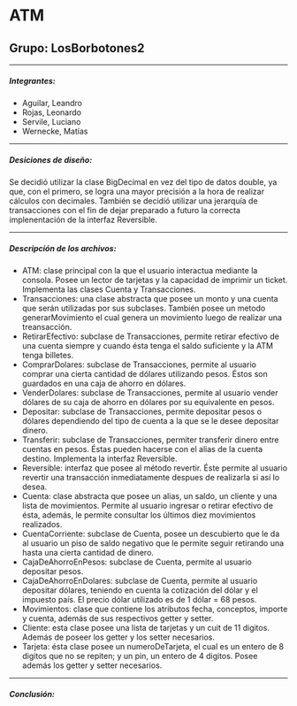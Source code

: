 # ATM

## Grupo: LosBorbotones2
-----------------------------------------------------------------------------------------------------
##### Integrantes: 
- Aguilar, Leandro
- Rojas, Leonardo
- Servile, Luciano
- Wernecke, Matías
-----------------------------------------------------------------------------------------------------
##### Desiciones de diseño:
Se decidió utilizar la clase BigDecimal en vez del tipo de datos double, ya que, con el primero, se logra una mayor precisión a
la hora de realizar cálculos con decimales. También se decidió utilizar una jerarquía de transacciones con el fin de dejar preparado
a futuro la correcta implenentación de la interfaz Reversible.

-----------------------------------------------------------------------------------------------------
##### Descripción de los archivos:
- ATM: clase principal con la que el usuario interactua mediante la consola. Posee un lector de tarjetas y la capacidad de
imprimir un ticket. Implementa las clases Cuenta y Transacciones.
- Transacciones: una clase abstracta que posee un monto y una cuenta que serán utilizadas por sus subclases. También posee un metodo
generarMovimiento el cual genera un movimiento luego de realizar una treansacción.
- RetirarEfectivo: subclase de Transacciones, permite retirar efectivo de una cuenta siempre y cuando ésta tenga el saldo suficiente
y la ATM tenga billetes.
- ComprarDolares: subclase de Transacciones, permite al usuario comprar una cierta cantidad de dólares utilizando pesos. 
Éstos son guardados en una caja de ahorro en dólares.
- VenderDolares: subclase de Transacciones, permite al usuario vender dólares de su caja de ahorro en dólares por su equivalente en pesos.
- Depositar: subclase de Transacciones, permite depositar pesos o dólares dependiendo del tipo de cuenta a la que se le desee depositar dinero.
- Transferir: subclase de Transacciones, permiter transferir dinero entre cuentas en pesos. Éstas pueden hacerse con el alias de la cuenta destino. Implementa la interfaz Reversible.
- Reversible: interfaz que posee al método revertir. Éste permite al usuario revertir una transacción inmediatamente despues de realizarla si así lo desea.
- Cuenta: clase abstracta que posee un alias, un saldo, un cliente y una lista de movimientos. Permite al usuario ingresar o retirar efectivo de ésta, además, le permite consultar los últimos diez movimientos realizados.
- CuentaCorriente: subclase de Cuenta, posee un descubierto que le da al usuario un piso de saldo negativo que le permite seguir retirando una hasta una cierta cantidad de dinero.
- CajaDeAhorroEnPesos: subclase de Cuenta, permite al usuario depositar pesos.
- CajaDeAhorroEnDolares: subclase de Cuenta, permite al usuario depositar dólares, teniendo en cuenta la cotización del dólar y el impuesto país. El precio dólar utilizado es de 1 dólar = 68 pesos.
- Movimientos: clase que contiene los atributos fecha, conceptos, importe y cuenta, además de sus respectivos getter y setter. 
- Cliente: esta clase posee una lista de tarjetas y un cuit de 11 digitos. Además de poseer los getter y los setter necesarios.
- Tarjeta: ésta clase posee un numeroDeTarjeta, el cual es un entero de 8 digitos que no se repiten; y un pin, un entero de 4 digitos. Posee además los getter y setter necesarios.

-----------------------------------------------------------------------------------------------------
##### Conclusión: 
